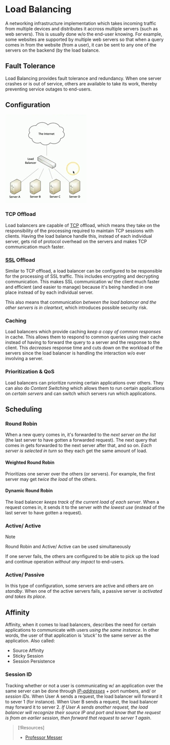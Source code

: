 
# Load Balancing
A networking infrastructure implementation which takes incoming traffic from multiple devices and distributes it accross multiple servers (such as web servers). This is usually done w/o the end-user knowing. For example, some websites are supported by multiple web servers so that when a query comes in from the website (from a user), it can be sent to any one of the servers on the backend (by the load balance.
## Fault Tolerance
Load Balancing provides fault tolerance and redundancy. When one server crashes or is out of service, others are available to take its work, thereby preventing service outages to end-users.
## Configuration
![](../networking-pics/Pasted%20image%2020240710142956.png)
### TCP Offload
Load balancers are capable of [TCP](../protocols/TCP.md) offload, which means they take on the responsibility of the processing required to maintain TCP sessions with clients. Having the load balance handle this, instead of each individual server, gets rid of protocol overhead on the servers and makes TCP communication much faster. 
### [SSL](../../hidden/Sec+/25%%203%20Implementation/3.1%20Secure%20Protocols/SSL.md) Offload
Similar to TCP offload, a load balancer can be configured to be responsible for the processing of SSL traffic. This includes encrypting and decrypting communication. This makes SSL communication w/ the client much faster and efficient (and easier to manage) because it's being handled in one place instead of by each individual server.

This also means that communication *between the load balancer and the other servers is in cleartext*, which introduces possible security risk.
### Caching
Load balancers which provide caching *keep a copy of common responses* in cache. This allows them to respond to common queries using their cache instead of having to forward the query to a server and the response to the client. This *decreases* response time and cuts down on the workload of the servers since the load balancer is handling the interaction w/o ever involving a server.
### Prioritization & QoS
Load balancers can prioritize running certain applications over others. They can also do *Content Switching* which allows them to run certain applications on *certain servers* and can switch which servers run which applications.
## Scheduling
### Round Robin
When a new query comes in, it's forwarded to the *next server on the list* (the last server to have gotten a forwarded request). The next query that comes in gets forwarded to the next server after that, and so on. *Each server is selected in turn* so they each get the same amount of load.
#### Weighted Round Robin
Prioritizes one server over the others (or servers). For example, the first server may get *twice the load* of the others.
#### Dynamic Round Robin
The load balancer *keeps track of the current load of each server*. When a request comes in, it sends it to the server *with the lowest use* (instead of the last server to have gotten a request).
### Active/ Active
> [!Note]
> Round Robin and Active/ Active can be used simultaneously

If one server fails, the others are configured to be able to pick up the load and continue operation *without any impact* to end-users.
### Active/ Passive
In this type of configuration, some servers are active and others are on *standby*. When one of the active servers fails, a passive server *is activated and takes its place*.
## Affinity
Affinity, when it comes to load balancers, describes the need for certain applications to communicate with users *using the same instance*. In other words, the user of that application is *'stuck'* to the same server as the application. Also called:
- Source Affinity
- Sticky Session
- Session Persistence
### Session ID
Tracking whether or not a user is communicating w/ an application over the same server can be done through *[IP-addresses](../../PNPT/PEH/networking/IP-addresses.md)* + port numbers, and/ or *session IDs*. When User A sends a request, the load balancer will forward it to sever 1 (for instance). When User B sends a request, the load balancer may forward it to server 2. *If User A sends another request, the load balancer will recognize their source IP and port and know that the request is from an earlier session, then forward that request to server 1 again*.

> [!Resources]
> - [Professor Messer](https://www.youtube.com/watch?v=_YXKeTbdyhk&list=PLG49S3nxzAnkL2ulFS3132mOVKuzzBxA8&index=107)
